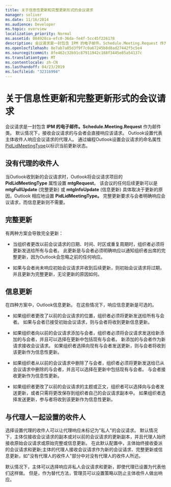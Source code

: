 ```yaml
---
title: 关于信息性更新和完整更新形式的会议请求
manager: soliver
ms.date: 11/16/2014
ms.audience: Developer
ms.topic: overview
localization_priority: Normal
ms.assetid: 084928ca-efc0-36da-fe4f-5cc45f226178
description: 会议请求是一封包含 IPM 的电子邮件。Schedule.Meeting.Request 作为邮件类。 默认情况下，接收会议请求的与会者会直接响应该请求。
ms.openlocfilehash: 8e7ab7a85d3f9f7c0a67245b8d8ad27442f5c5e4
ms.sourcegitcommit: 8fe462c32b91c87911942c188f3445e85a54137c
ms.translationtype: MT
ms.contentlocale: zh-CN
ms.lasthandoff: 04/23/2019
ms.locfileid: "32316994"
---
```

# <a name="about-meeting-requests-as-informational-updates-and-full-updates"></a>关于信息性更新和完整更新形式的会议请求

会议请求是一封包含 **IPM 的电子邮件。Schedule.Meeting.Request** 作为邮件类。 默认情况下，接收会议请求的与会者会直接响应该请求。 Outlook设置代表主体收件人响应会议请求的代理人。 通过编程Outlook设置会议请求的命名属性[PidLidMeetingType](https://msdn.microsoft.com/library/290b290c-7836-4a7e-bf1a-8d0225a07e56%28Office.15%29.aspx)以标识当前更新状态。 
  
## <a name="recipients-without-delegates"></a>没有代理的收件人

当Outlook收到新的会议请求时，Outlook将会议请求项目的 **PidLidMeetingType** 属性设置 **mtgRequest**。 该会议的任何后续更新可以是 **mtgFullUpdate** (完整更新) 或 **mtgInfoUpdate** (信息更新) 具体取决于更新的原因，Outlook 相应地设置 **PidLidMeetingType。** 完整更新要求与会者明确响应会议请求，而信息更新则不需要。 
  
## <a name="full-updates"></a>完整更新

有两种方案会导致完全更新：
  
- 当组织者更改以前会议请求的日期、时间、时区或重复周期时，组织者必须将更新发送给所有与会者。 此更新是与会者必须明确响应以通知组织者出席的完整更新，因为Outlook会忽略之前的任何响应。
    
- 如果与会者尚未响应初始会议请求并收到后续更新，则初始会议请求将过期，并且更新为完整更新，无论更新的原因如何。
    
## <a name="informational-updates"></a>信息更新

在四种方案中，Outlook信息更新。 在这些情况下，响应信息更新是可选的。
  
- 如果组织者更改了以前的会议请求的位置，组织者必须将更新发送给所有与会者。 如果与会者已接受初始会议请求，则与会者将收到更新信息更新。
    
- 如果组织者向以前的会议请求添加与会者，组织者必须将会议请求发送给新添加的与会者，并且可以选择在更新中包括现有与会者。 新添加的与会者作为新请求接收会议请求。 如果组织者选择向现有与会者发送更新，则与会者将收到该更新作为信息性更新。
    
- 如果组织者从以前的会议请求中删除了与会者，组织者必须将更新发送给已从会议请求中删除的与会者，并且可以选择在更新中包括现有与会者。 与会者接收更新作为信息性更新。
    
- 如果组织者更改了以前的会议请求的主题或正文，组织者可以选择向与会者发送更新，或者只需将更改保存到组织者自己的会议请求副本中。 如果组织者选择发送更新，参与者将收到该更新作为信息性更新。
    
## <a name="recipients-set-up-with-delegates"></a>与代理人一起设置的收件人

选择设置代理的收件人可以让代理响应未标记为"私人"的会议请求。 默认情况下，主体仅接收会议请求的副本或对以前的会议请求的更新副本，并且代理人始终接收原始会议请求或原始完整或信息更新。 在此默认配置中，主体始终接收委派的会议请求和更新;主体的代理人接收会议请求作为新的会议请求、完整更新或信息更新，如"没有代理人的收件人"部分中对没有代理人的收件人所述。
  
默认情况下，主体可以选择响应非私人会议请求和更新，即使代理已设置为代表他们这样做。 但是，作为替代方法，管理员可以设置策略以防止主体收件人做出响应。
  

